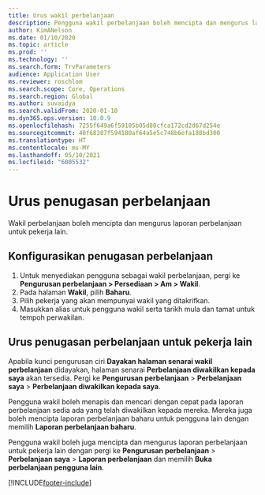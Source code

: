 ```yaml
---
title: Urus wakil perbelanjaan
description: Pengguna wakil perbelanjaan boleh mencipta dan mengurus laporan perbelanjaan untuk pekerja lain dalam organisasi.
author: KimANelson
ms.date: 01/10/2020
ms.topic: article
ms.prod: ''
ms.technology: ''
ms.search.form: TrvParameters
audience: Application User
ms.reviewer: roschlom
ms.search.scope: Core, Operations
ms.search.region: Global
ms.author: suvaidya
ms.search.validFrom: 2020-01-10
ms.dyn365.ops.version: 10.0.9
ms.openlocfilehash: 7255f649a6f59105b05d80cfca172cd2d67d254e
ms.sourcegitcommit: 40f68387f594180af64a5e5c748b6efa188bd300
ms.translationtype: HT
ms.contentlocale: ms-MY
ms.lasthandoff: 05/10/2021
ms.locfileid: "6005532"
---
```

# <a name="manage-expense-delegation"></a>Urus penugasan perbelanjaan

Wakil perbelanjaan boleh mencipta dan mengurus laporan perbelanjaan untuk pekerja lain.

## <a name="configure-expense-delegation"></a>Konfigurasikan penugasan perbelanjaan

1. Untuk menyediakan pengguna sebagai wakil perbelanjaan, pergi ke **Pengurusan perbelanjaan > Persediaan > Am > Wakil**.
2. Pada halaman **Wakil**, pilih **Baharu**.
3. Pilih pekerja yang akan mempunyai wakil yang ditakrifkan. 
4. Masukkan alias untuk pengguna wakil serta tarikh mula dan tamat untuk tempoh perwakilan.

## <a name="manage-expense-delegation-for-another-employee"></a>Urus penugasan perbelanjaan untuk pekerja lain

Apabila kunci pengurusan ciri **Dayakan halaman senarai wakil perbelanjaan** didayakan, halaman senarai **Perbelanjaan diwakilkan kepada saya** akan tersedia. Pergi ke **Pengurusan perbelanjaan** > **Perbelanjaan saya** > **Perbelanjaan diwakilkan kepada saya**.

Pengguna wakil boleh menapis dan mencari dengan cepat pada laporan perbelanjaan sedia ada yang telah diwakilkan kepada mereka. Mereka juga boleh mencipta laporan perbelanjaan baharu untuk pengguna lain dengan memilih **Laporan perbelanjaan baharu**.

Pengguna wakil boleh juga mencipta dan mengurus laporan perbelanjaan untuk pekerja lain dengan pergi ke **Pengurusan perbelanjaan** > **Perbelanjaan saya** > **Laporan perbelanjaan** dan memilih **Buka perbelanjaan pengguna lain**.


[!INCLUDE[footer-include](../includes/footer-banner.md)]